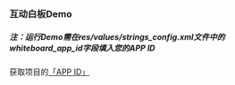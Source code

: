 ### 互动白板Demo
##### 注：运行Demo需在res/values/strings_config.xml文件中的whiteboard_app_id字段填入您的APP ID
获取项目的[「APP ID」](https://docs.anyrtc.io/cn/AnyRTCCloud/console/manage_projects?platform=Android#获取app-id。)
